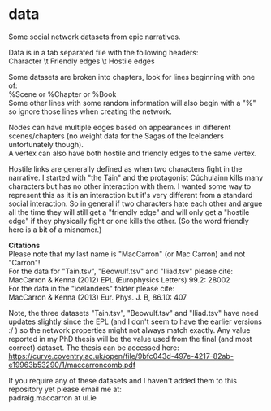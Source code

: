 # data

Some social network datasets from  epic narratives.

Data is in a tab separated file with the following headers: <br />
Character \t Friendly edges \t Hostile edges

Some datasets are broken into chapters, look for lines beginning with one of:<br />
%Scene or %Chapter or %Book<br />
Some other lines with some random information will also begin with a "%" so ignore those lines when creating the network.

Nodes can have multiple edges based on appearances in different scenes/chapters (no weight data for the Sagas of the Icelanders unfortunately though). <br />
A vertex can also have both hostile and friendly edges to the same vertex. <br/>

Hostile links are generally defined as when two characters fight in the narrative. I started with "the Táin" and the protagonist Cúchulainn kills many characters but has no other interaction with them. I wanted some way to represent this as it is an interaction but it's very different from a standard social interaction. So in general if two characters hate each other and argue all the time they will still get a "friendly edge" and will only get a "hostile edge" if they physically fight or one kills the other. (So the word friendly here is a bit of a misnomer.)


**Citations**<br />
Please note that my last name is "MacCarron" (or Mac Carron) and not "Carron"!<br />
For the data for "Tain.tsv", "Beowulf.tsv" and "Iliad.tsv" please cite:<br />
MacCarron & Kenna (2012) EPL (Europhysics Letters) 99.2: 28002<br />
For the data in the "icelanders" folder please cite:<br />
MacCarron & Kenna (2013) Eur. Phys. J. B, 86.10: 407<br />


Note, the three datasets "Tain.tsv", "Beowulf.tsv" and "Iliad.tsv" have need updates slightly since the EPL (and I don't seem to have the earlier versions :/ ) so the network properties might not always match exactly. Any value reported in my PhD thesis will be the value used from the final (and most correct) dataset. The thesis can be accessed here:<br />
https://curve.coventry.ac.uk/open/file/9bfc043d-497e-4217-82ab-e19963b53290/1/maccarroncomb.pdf


If you require any of these datasets and I haven't added them to this repository yet please email me at:<br />
padraig.maccarron at ul.ie
